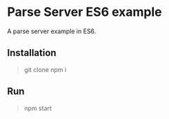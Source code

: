 # Parse Server ES6 example

A parse server example in ES6.

## Installation

> git clone
> npm i

## Run

> npm start
